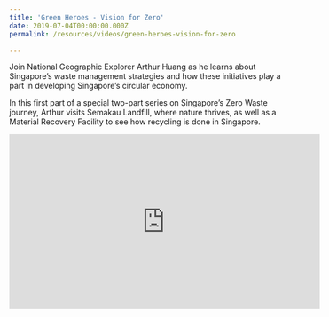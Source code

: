 ```yaml
---
title: 'Green Heroes - Vision for Zero'
date: 2019-07-04T00:00:00.000Z
permalink: /resources/videos/green-heroes-vision-for-zero

---
```



Join National Geographic Explorer Arthur Huang as he learns about Singapore’s waste management strategies and how these initiatives play a part in developing Singapore’s circular economy.

In this first part of a special two-part series on Singapore’s Zero Waste journey, Arthur visits Semakau Landfill, where nature thrives, as well as a Material Recovery Facility to see how recycling is done in Singapore.

<div class="bp-youtube">
      <iframe width="560" height="315" src="https://www.youtube.com/embed/-Esw0-4G9vk" frameborder="0" allow="autoplay; encrypted-media" allowfullscreen></iframe>
</div>

